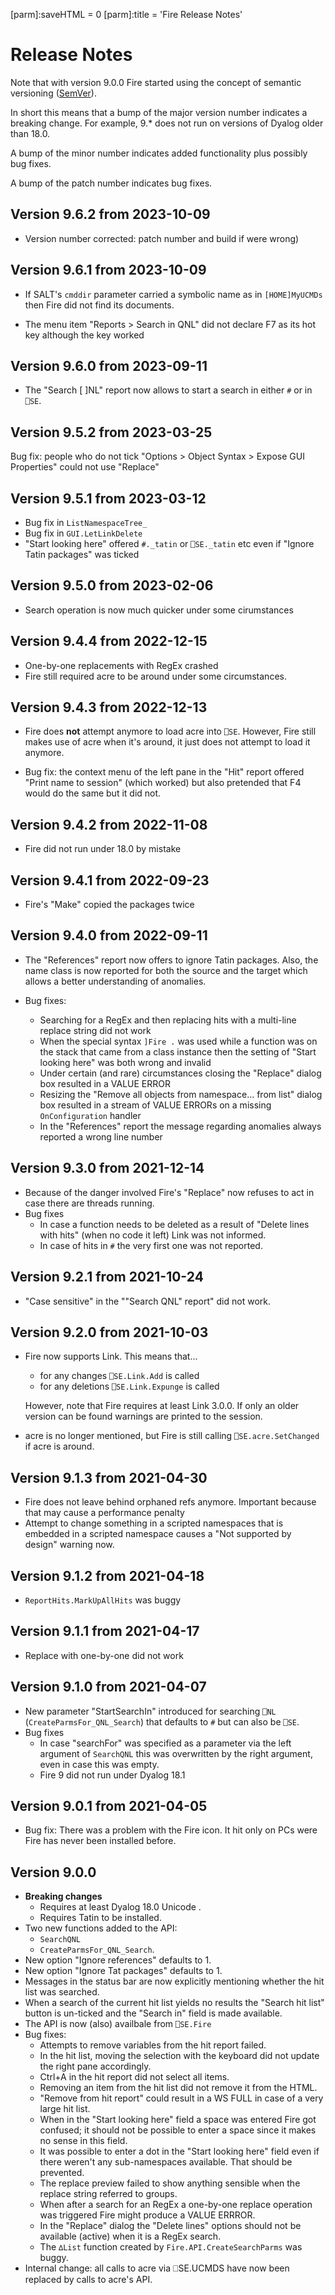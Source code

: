 [parm]:saveHTML = 0
[parm]:title    = 'Fire Release Notes'



# Release Notes 

Note that with version 9.0.0 Fire started using the concept of semantic versioning ([SemVer](https://semver.org "Link to the document that introduced SemVer")).

In short this means that a bump of the major version number indicates a breaking change. For example, 9.* does not run on versions of Dyalog older than 18.0.

A bump of the minor number indicates added functionality plus possibly bug fixes.

A bump of the patch number indicates bug fixes.

## Version 9.6.2 from 2023-10-09

 * Version number corrected: patch number and build if were wrong)

## Version 9.6.1 from 2023-10-09

* If SALT's `cmddir` parameter carried a symbolic name as in `[HOME]MyUCMDs` then Fire did not find its documents.

* The menu item "Reports > Search in QNL" did not declare F7 as its hot key although the key worked

## Version 9.6.0 from 2023-09-11

* The "Search [ ]NL" report now allows to start a search in either `#` or in `⎕SE`.

## Version 9.5.2 from 2023-03-25

Bug fix: people who do not tick "Options > Object Syntax > Expose GUI Properties" could not use "Replace"

## Version 9.5.1 from 2023-03-12

* Bug fix in `ListNamespaceTree_`
* Bug fix in `GUI.LetLinkDelete`
* "Start looking here" offered `#._tatin` or `⎕SE._tatin` etc even if "Ignore Tatin packages" was ticked


## Version 9.5.0 from 2023-02-06

* Search operation is now much quicker under some cirumstances

## Version 9.4.4 from 2022-12-15

* One-by-one replacements with RegEx crashed
* Fire still required acre to be around under some circumstances.

## Version 9.4.3 from 2022-12-13

* Fire does **not** attempt anymore to load acre into `⎕SE`. However, Fire still makes use of acre when it's around, it just does not attempt to load it anymore.

* Bug fix: the context menu of the left pane in the "Hit" report offered "Print name to session" (which worked) but also pretended that F4 would do the same but it did not.

## Version 9.4.2 from 2022-11-08

* Fire did not run under 18.0 by mistake

## Version 9.4.1 from 2022-09-23

* Fire's "Make" copied the packages twice

## Version 9.4.0 from 2022-09-11

* The "References" report now offers to ignore Tatin packages. Also, the name class is now reported for both the source and the target which allows a better understanding of anomalies.

* Bug fixes:
  * Searching for a RegEx and then replacing hits with a multi-line replace string did not work
  * When the special syntax `]Fire .` was used while a function was on the stack that came from a class instance
    then the setting of "Start looking here" was both wrong and invalid
  * Under certain (and rare) circumstances closing the "Replace" dialog box resulted in a VALUE ERROR
  * Resizing the "Remove all objects from namespace... from list" dialog box resulted in a stream of VALUE ERRORs 
    on a missing `OnConfiguration` handler
  * In the "References" report the message regarding anomalies always reported a wrong line number

## Version 9.3.0 from 2021-12-14

* Because of the danger involved Fire's "Replace" now refuses to act in case there are threads running.
* Bug fixes
  * In case a function needs to be deleted as a result of "Delete lines with hits" (when no code it left) Link was not informed.
  * In case of hits in `#` the very first one was not reported.

## Version 9.2.1 from 2021-10-24

* "Case sensitive" in the ""Search QNL" report" did not work.

## Version 9.2.0 from 2021-10-03

* Fire now supports Link. This means that...
  * for any changes `⎕SE.Link.Add` is called
  * for any deletions `⎕SE.Link.Expunge` is called

  However, note that Fire requires at least Link 3.0.0. If only an older version can be found warnings are printed to the session.

* acre is no longer mentioned, but Fire is still calling `⎕SE.acre.SetChanged` if acre is around. 

## Version 9.1.3 from 2021-04-30

* Fire does not leave behind orphaned refs anymore. Important because that may cause a performance penalty
* Attempt to change something in a scripted namespaces that is embedded in a scripted namespace causes a "Not supported by design" warning now.

## Version 9.1.2 from 2021-04-18

* `ReportHits.MarkUpAllHits` was buggy


## Version 9.1.1 from 2021-04-17

* Replace with one-by-one did not work

## Version 9.1.0 from 2021-04-07

* New parameter "StartSearchIn" introduced for searching `⎕NL` (`CreateParmsFor_QNL_Search`) that defaults to `#` but
  can also be `⎕SE`.
* Bug fixes
  * In case "searchFor" was specified as a parameter via the left argument of `SearchQNL` this was overwritten 
    by the right argument, even in case this was empty.
  * Fire 9 did not run under Dyalog 18.1

## Version 9.0.1 from 2021-04-05

* Bug fix: There was a problem with the Fire icon. It hit only on PCs were Fire has never been installed before.

## Version 9.0.0

* **Breaking changes**
  * Requires at least Dyalog 18.0 Unicode .
  * Requires Tatin to be installed.
* Two new functions added to the API: 
  * `SearchQNL` 
  * `CreateParmsFor_QNL_Search`.
* New option "Ignore references" defaults to 1.
* New option "Ignore Tat packages" defaults to 1.
* Messages in the status bar are now explicitly mentioning whether the hit list was searched.
* When a search of the current hit list yields no results the "Search hit list" button is un-ticked and the
  "Search in" field is made available.
* The API is now (also) availbale from `⎕SE.Fire`
* Bug fixes:
  * Attempts to remove variables from the hit report failed.
  * In the hit list, moving the selection with the keyboard did not update the right pane accordingly.
  * Ctrl+A in the hit report did not select all items.
  * Removing an item from the hit list did not remove it from the HTML.
  * "Remove from hit report" could result in a WS FULL in case of a very large hit list.
  * When in the "Start looking here" field a space was entered Fire got confused; it should not be possible to 
    enter a space since it makes no sense in this field.
  * It was possible to enter a dot in the "Start looking here" field even if there weren't any sub-namespaces
    available. That should be prevented.
  * The replace preview failed to show anything sensible when the replace string referred to groups.
  * When after a search for an RegEx a one-by-one replace operation was triggered Fire might produce a VALUE ERRROR.
  * In the "Replace" dialog the "Delete lines" options should not be available (active) when it is a RegEx search.
  * The `∆List` function created by `Fire.API.CreateSearchParms` was buggy.
* Internal change: all calls to acre via ⎕SE.UCMDS have now been replaced by calls to acre's API.





